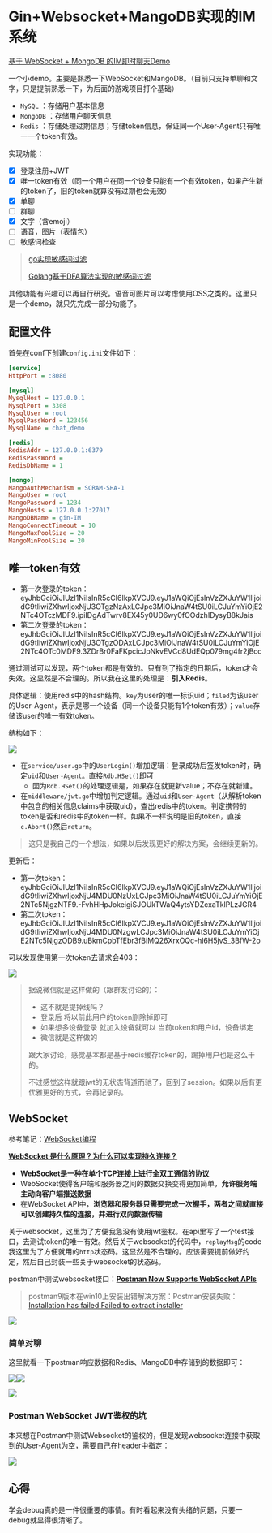 # Gin+Websocket+MangoDB实现的IM系统

[基于 WebSocket + MongoDB 的IM即时聊天Demo](https://blog.csdn.net/weixin_45304503/article/details/121787022)

一个小demo。主要是熟悉一下WebSocket和MangoDB。（目前只支持单聊和文字，只是提前熟悉一下，为后面的游戏项目打个基础）

- `MySQL` ：存储用户基本信息
- `MongoDB` ：存储用户聊天信息
- `Redis` ：存储处理过期信息；存储token信息，保证同一个User-Agent只有唯一一个token有效。

实现功能：

- [x] 登录注册+JWT
- [x] 唯一token有效（同一个用户在同一个设备只能有一个有效token，如果产生新的token了，旧的token就算没有过期也会无效）
- [x] 单聊
- [ ] 群聊
- [x] 文字（含emoji）
- [ ] 语音，图片（表情包）
- [ ] 敏感词检查

> [go实现敏感词过滤](https://www.jianshu.com/p/01e5b39ec7e6)
>
> [Golang基于DFA算法实现的敏感词过滤](https://github.com/antlinker/go-dirtyfilter)

其他功能有兴趣可以再自行研究。语音可图片可以考虑使用OSS之类的。这里只是一个demo，就只先完成一部分功能了。

## 配置文件

首先在conf下创建`config.ini`文件如下：

```ini
[service]
HttpPort = :8080

[mysql]
MysqlHost = 127.0.0.1
MysqlPort = 3308
MysqlUser = root
MysqlPassWord = 123456
MysqlName = chat_demo

[redis]
RedisAddr = 127.0.0.1:6379
RedisPassWord =
RedisDbName = 1

[mongo]
MangoAuthMechanism = SCRAM-SHA-1
MangoUser = root
MangoPassword = 1234
MangoHosts = 127.0.0.1:27017
MangoDBName = gin-IM
MangoConnectTimeout = 10
MangoMaxPoolSize = 20
MangoMinPoolSize = 20
```

## 唯一token有效

- 第一次登录的token：eyJhbGciOiJIUzI1NiIsInR5cCI6IkpXVCJ9.eyJ1aWQiOjEsInVzZXJuYW1lIjoidG9tIiwiZXhwIjoxNjU3OTgzNzAxLCJpc3MiOiJnaW4tSU0iLCJuYmYiOjE2NTc4OTczMDF9.ipiIDgAdTwrv8EX45y0UD6wy0fOOdzhIDysyB8kJais
- 第二次登录的token：eyJhbGciOiJIUzI1NiIsInR5cCI6IkpXVCJ9.eyJ1aWQiOjEsInVzZXJuYW1lIjoidG9tIiwiZXhwIjoxNjU3OTgzODAxLCJpc3MiOiJnaW4tSU0iLCJuYmYiOjE2NTc4OTc0MDF9.3ZDrBr0FaFKpcicJpNkvEVCd8UdEQp079mg4fr2jBcc

通过测试可以发现，两个token都是有效的。只有到了指定的日期后，token才会失效。这显然是不合理的。所以我在这里的处理是：**引入Redis**。

具体逻辑：使用redis中的hash结构。`key`为user的唯一标识uid；`filed`为该user的User-Agent，表示是哪一个设备（同一个设备只能有1个token有效）；`value`存储该user的唯一有效token。

结构如下：

![](https://img-qingbo.oss-cn-beijing.aliyuncs.com/img/20220716184841.png)

- 在`service/user.go`中的`UserLogin()`增加逻辑：登录成功后签发token时，确定`uid`和`User-Agent`。直接`Rdb.HSet()`即可
  - 因为`Rdb.HSet()`的处理逻辑是，如果存在就更新value；不存在就新建。
- 在`middleware/jwt.go`中增加判定逻辑。通过`uid`和`User-Agent`（从解析token中包含的相关信息claims中获取uid），查出redis中的token。判定携带的token是否和redis中的token一样。如果不一样说明是旧的token，直接`c.Abort()`然后`return`。

> 这只是我自己的一个想法，如果以后发现更好的解决方案，会继续更新的。

更新后：

- 第一次token：eyJhbGciOiJIUzI1NiIsInR5cCI6IkpXVCJ9.eyJ1aWQiOjEsInVzZXJuYW1lIjoidG9tIiwiZXhwIjoxNjU4MDU0NzUxLCJpc3MiOiJnaW4tSU0iLCJuYmYiOjE2NTc5NjgzNTF9.-FvhHHpJokeigiSJOUkTWaQ4ytsYDZcxaTklPLzJGR4
- 第二次token：eyJhbGciOiJIUzI1NiIsInR5cCI6IkpXVCJ9.eyJ1aWQiOjEsInVzZXJuYW1lIjoidG9tIiwiZXhwIjoxNjU4MDU0NzgwLCJpc3MiOiJnaW4tSU0iLCJuYmYiOjE2NTc5NjgzODB9.uBkmCpbTfEbr3fBiMQ26XrxOQc-hl6H5jvS_3BfW-2o

可以发现使用第一次token去请求会403：

![](https://img-qingbo.oss-cn-beijing.aliyuncs.com/img/20220716184738.png)

> 据说微信就是这样做的（跟群友讨论的）：
>
> - 这不就是提掉线吗？
> - 登录后 将以前此用户的token删除掉即可
> - 如果想多设备登录 就加入设备就可以 当前token和用户id，设备绑定
> - 微信就是这样做的
>
> 跟大家讨论，感觉基本都是基于redis缓存token的，踢掉用户也是这么干的。
>
> 不过感觉这样就跟jwt的无状态背道而驰了，回到了session。如果以后有更优雅更好的方式，会再记录的。

## WebSocket

参考笔记：[WebSocket编程](https://www.qingbo1011.top/2022/04/25/Golang%E8%BF%9B%E9%98%B601%20%E7%BD%91%E7%BB%9C%E7%BC%96%E7%A8%8B/#websocket%E7%BC%96%E7%A8%8B)

**[WebSocket 是什么原理？为什么可以实现持久连接？](https://www.zhihu.com/question/20215561/answer/40316953)**

- **WebSocket是一种在单个TCP连接上进行全双工通信的协议**
- WebSocket使得客户端和服务器之间的数据交换变得更加简单，**允许服务端主动向客户端推送数据**
- 在WebSocket API中，**浏览器和服务器只需要完成一次握手，两者之间就直接可以创建持久性的连接，并进行双向数据传输**

关于websocket，这里为了方便我急没有使用jwt鉴权。在api里写了一个test接口，去测试token的唯一有效。然后关于websocket的代码中，`replayMsg`的code我这里为了方便就用的`http`状态码。这显然是不合理的。应该需要提前做好约定，然后自己封装一些关于websocket的状态码。

postman中测试websocket接口：**[Postman Now Supports WebSocket APIs](https://blog.postman.com/postman-supports-websocket-apis/)**

> postman9版本在win10上安装出错解决方案：Postman安装失败： [Installation has failed Failed to extract installer](https://blog.csdn.net/zhouyingge1104/article/details/119359357)
>

![](https://img-qingbo.oss-cn-beijing.aliyuncs.com/img/20220718155110.gif)

### 简单对聊

这里就看一下postman响应数据和Redis、MangoDB中存储到的数据即可：

![](https://img-qingbo.oss-cn-beijing.aliyuncs.com/img/20220718225228.png)![](https://img-qingbo.oss-cn-beijing.aliyuncs.com/img/20220718225239.png)

![](https://img-qingbo.oss-cn-beijing.aliyuncs.com/img/20220718225258.png)

### Postman WebSocket JWT鉴权的坑

本来想在Postman中测试Websocket的鉴权的，但是发现websocket连接中获取到的User-Agent为空，需要自己在header中指定：

![](https://img-qingbo.oss-cn-beijing.aliyuncs.com/img/20220719095054.png)







## 心得

学会debug真的是一件很重要的事情。有时看起来没有头绪的问题，只要一debug就显得很清晰了。





